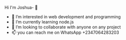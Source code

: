 Hi I'm Joshua- 👋 
- 👀 I’m interested in web development and programming
- 🌱 I’m currently learning node.js
- 💞️ I’m looking to collaborate with anyone on any project
- 📫 you can reach me on WhatsApp +2347064283203

<!---
joshua290/joshua290 is a ✨ special ✨ repository because its `README.md` (this file) appears on your GitHub profile.
You can click the Preview link to take a look at your changes.
--->
